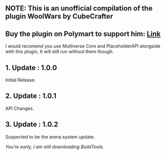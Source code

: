 ## NOTE: This is an unofficial compilation of the plugin WoolWars by CubeCrafter
## Buy the plugin on Polymart to support him: [Link](https://polymart.org/resource/wool-wars.2551)

I would recomend you use Multiverse Core and PlaceholderAPI alongside with this plugin, It will still run without them though.

## 1. Update : 1.0.0
Initial Release.

## 2. Update : 1.0.1
API Changes.

## 3. Update : 1.0.2
Suspected to be the arena system update.



*You're early, I am still downloading BuildTools.*
